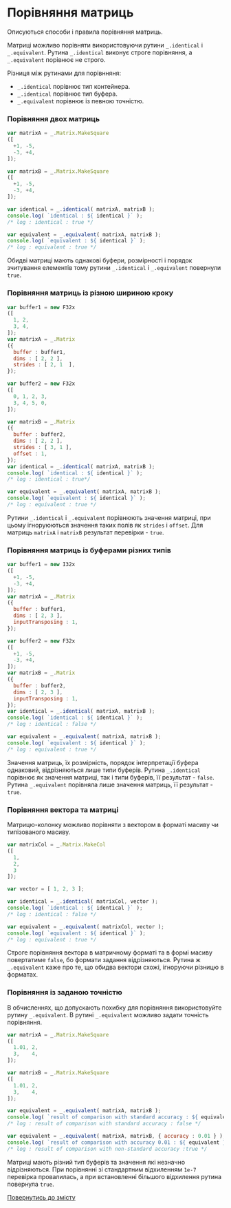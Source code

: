 # Порівняння матриць

Описуються способи і правила порівняння матриць.

Матриці можливо порівняти використовуючи рутини `_.identical` i `_.equivalent`. Рутина `_.identical` виконує строге порівняння, а `_.equivalent` порівнює не строго.

Різниця між рутинами для порівнняня:
- `_.identical` порівнює тип контейнера.
- `_.identical` порівнює тип буфера.
- `_.equivalent` порівнює із певною точністю.

### Порівняння двох матриць

```js
var matrixA = _.Matrix.MakeSquare
([
  +1, -5,
  -3, +4,
]);

var matrixB = _.Matrix.MakeSquare
([
  +1, -5,
  -3, +4,
]);

var identical = _.identical( matrixA, matrixB );
console.log( `identical : ${ identical }` );
/* log : identical : true */

var equivalent = _.equivalent( matrixA, matrixB );
console.log( `equivalent : ${ identical }` );
/* log : equivalent : true */
```

Обидві матриці мають однакові буфери, розмірності і порядок зчитування елементів тому рутини `_.identical` i `_.equivalent` повернули `true`.

### Порівняння матриць із різною шириною кроку

```js
var buffer1 = new F32x
([
  1, 2,
  3, 4,
]);
var matrixA = _.Matrix
({
  buffer : buffer1,
  dims : [ 2, 2 ],
  strides : [ 2, 1  ],
});

var buffer2 = new F32x
([
  0, 1, 2, 3,
  3, 4, 5, 0,
]);

var matrixB = _.Matrix
({
  buffer : buffer2,
  dims : [ 2, 2 ],
  strides : [ 3, 1 ],
  offset : 1,
});
var identical = _.identical( matrixA, matrixB );
console.log( `identical : ${ identical }` );
/* log : identical : true*/

var equivalent = _.equivalent( matrixA, matrixB );
console.log( `equivalent : ${ identical }` );
/* log : equivalent : true */
```

Рутини `_.identical` i `_.equivalent` порівнюють значення матриці, при цьому ігноруюються значення таких полів як `strides` i `offset`. Для матриць `matrixA` i `matrixB` результат перевірки - `true`.

### Порівняння матриць із буферами різних типів

```js
var buffer1 = new I32x
([
  +1, -5,
  -3, +4,
]);
var matrixA = _.Matrix
({
  buffer : buffer1,
  dims : [ 2, 3 ],
  inputTransposing : 1,
});

var buffer2 = new F32x
([
  +1, -5,
  -3, +4,
]);
var matrixB = _.Matrix
({
  buffer : buffer2,
  dims : [ 2, 3 ],
  inputTransposing : 1,
});
var identical = _.identical( matrixA, matrixB );
console.log( `identical : ${ identical }` );
/* log : identical : false */

var equivalent = _.equivalent( matrixA, matrixB );
console.log( `equivalent : ${ identical }` );
/* log : equivalent : true */
```

Значення матриць, їх розмірність, порядок інтерпретації буфера однаковий, відрізняються лише типи буферів. Рутина `_.identical` порівнює як значення матриці, так і типи буферів, її результат - `false`. Рутина `_.equivalent` порівняла лише значення матриць, її результат - `true`.

### Порівняння вектора та матриці

Матрицю-колонку можливо порівняти з вектором в форматі масиву чи типізованого масиву.

```js
var matrixCol = _.Matrix.MakeCol
([
  1,
  2,
  3
]);

var vector = [ 1, 2, 3 ];

var identical = _.identical( matrixCol, vector );
console.log( `identical : ${ identical }` );
/* log : identical : false */

var equivalent = _.equivalent( matrixCol, vector );
console.log( `equivalent : ${ identical }` );
/* log : equivalent : true */
```

Строге порівняння вектора в матричному форматі та в формі масиву повертатиме `false`, бо формати задання відрізняються. Рутина ж `_.equivalent` каже про те, що обидва вектори схожі, ігноруючи різницю в форматах.

### Порівняння із заданою точністю

В обчисленнях, що допускають похибку для порівняння використовуйте рутину `_.equivalent`. В рутині `_.equivalent` можливо задати точність порівняння.

```js
var matrixA = _.Matrix.MakeSquare
([
  1.01, 2,
  3,    4,
]);

var matrixB = _.Matrix.MakeSquare
([
  1.01, 2,
  3,    4,
]);

var equivalent = _.equivalent( matrixA, matrixB );
console.log( `result of comparison with standard accuracy : ${ equivalent }` );
/* log : result of comparison with standard accuracy : false */

var equivalent = _.equivalent( matrixA, matrixB, { accuracy : 0.01 } );
console.log( `result of comparison with accuracy 0.01 : ${ equivalent }` );
/* log : result of comparison with non-standard accuracy :true */
```

Матриці мають різний тип буферів та значення які незначно відрізняються. При порівнянні зі стандартним відхиленням `1e-7` перевірка провалилась, а при встановленні більшого відхилення рутина повернула `true`.

[Повернутись до змісту](../README.md#Туторіали)
